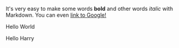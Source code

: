 It's very easy to make some words **bold** and other words *italic* with Markdown. You can even [link to Google!](https://google.com)

Hello World

Hello Harry
